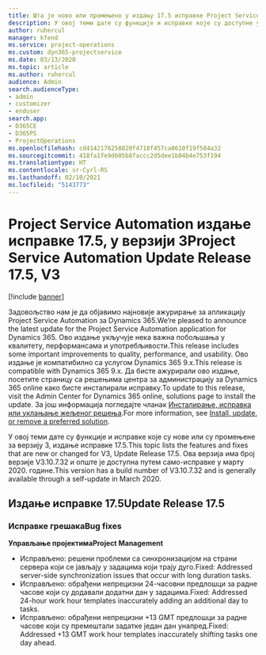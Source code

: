 ```yaml
---
title: Шта је ново или промењено у издању 17.5 исправке Project Service Automation верзије 3, хитна исправка
description: У овој теми дате су функције и исправке које су доступне у издању 17.5 исправке за Project Service Automation верзије 3.
author: ruhercul
manager: kfend
ms.service: project-operations
ms.custom: dyn365-projectservice
ms.date: 03/13/2020
ms.topic: article
ms.author: ruhercul
audience: Admin
search.audienceType:
- admin
- customizer
- enduser
search.app:
- D365CE
- D365PS
- ProjectOperations
ms.openlocfilehash: cd4142176258820f4718f457ca8610f19f584a32
ms.sourcegitcommit: 418fa1fe9d605b8faccc2d5dee1b04b4e753f194
ms.translationtype: HT
ms.contentlocale: sr-Cyrl-RS
ms.lasthandoff: 02/10/2021
ms.locfileid: "5143773"
---
```

# <a name="project-service-automation-update-release-175-v3"></a><span data-ttu-id="5d3ea-103">Project Service Automation издање исправке 17.5, у верзији 3</span><span class="sxs-lookup"><span data-stu-id="5d3ea-103">Project Service Automation Update Release 17.5, V3</span></span>

[!include [banner](../includes/psa-now-project-operations.md)]

<span data-ttu-id="5d3ea-104">Задовољство нам је да објавимо најновије ажурирање за апликацију Project Service Automation за Dynamics 365.</span><span class="sxs-lookup"><span data-stu-id="5d3ea-104">We’re pleased to announce the latest update for the Project Service Automation application for Dynamics 365.</span></span> <span data-ttu-id="5d3ea-105">Ово издање укључује нека важна побољшања у квалитету, перформансама и употребљивости.</span><span class="sxs-lookup"><span data-stu-id="5d3ea-105">This release includes some important improvements to quality, performance, and usability.</span></span>  <span data-ttu-id="5d3ea-106">Ово издање је компатибилно са услугом Dynamics 365 9.x.</span><span class="sxs-lookup"><span data-stu-id="5d3ea-106">This release is compatible with Dynamics 365 9.x.</span></span> <span data-ttu-id="5d3ea-107">Да бисте ажурирали ово издање, посетите страницу са решењима центра за администрацију за Dynamics 365 online како бисте инсталирали исправку.</span><span class="sxs-lookup"><span data-stu-id="5d3ea-107">To update to this release, visit the Admin Center for Dynamics 365 online, solutions page to install the update.</span></span> <span data-ttu-id="5d3ea-108">За још информација погледајте чланак [Инсталирање, исправка или уклањање жељеног решења](https://docs.microsoft.com/power-platform/admin/install-remove-preferred-solution).</span><span class="sxs-lookup"><span data-stu-id="5d3ea-108">For more information, see [Install, update, or remove a preferred solution](https://docs.microsoft.com/power-platform/admin/install-remove-preferred-solution).</span></span>

<span data-ttu-id="5d3ea-109">У овој теми дате су функције и исправке које су нове или су промењене за верзију 3, издање исправке 17.5.</span><span class="sxs-lookup"><span data-stu-id="5d3ea-109">This topic lists the features and fixes that are new or changed for V3, Update Release 17.5.</span></span> <span data-ttu-id="5d3ea-110">Ова верзија има број верзије V3.10.7.32 и опште је доступна путем само-исправке у марту 2020. године.</span><span class="sxs-lookup"><span data-stu-id="5d3ea-110">This version has a build number of V3.10.7.32 and is generally available through a self-update in March 2020.</span></span>


## <a name="update-release-175"></a><span data-ttu-id="5d3ea-111">Издање исправке 17.5</span><span class="sxs-lookup"><span data-stu-id="5d3ea-111">Update Release 17.5</span></span>

### <a name="bug-fixes"></a><span data-ttu-id="5d3ea-112">Исправке грешака</span><span class="sxs-lookup"><span data-stu-id="5d3ea-112">Bug fixes</span></span>


<span data-ttu-id="5d3ea-113">**Управљање пројектима**</span><span class="sxs-lookup"><span data-stu-id="5d3ea-113">**Project Management**</span></span>

- <span data-ttu-id="5d3ea-114">Исправљено: решени проблеми са синхронизацијом на страни сервера који се јављају у задацима који трају дуго.</span><span class="sxs-lookup"><span data-stu-id="5d3ea-114">Fixed: Addressed server-side synchronization issues that occur with long duration tasks.</span></span>
- <span data-ttu-id="5d3ea-115">Исправљено: обрађени непрецизни 24-часовни предлошци за радне часове који су додавали додатни дан у задацима.</span><span class="sxs-lookup"><span data-stu-id="5d3ea-115">Fixed: Addressed 24-hour work hour templates inaccurately adding an additional day to tasks.</span></span>
- <span data-ttu-id="5d3ea-116">Исправљено: обрађени непрецизни +13 GMT предлошци за радне часове који су премештали задатке један дан унапред.</span><span class="sxs-lookup"><span data-stu-id="5d3ea-116">Fixed: Addressed +13 GMT work hour templates inaccurately shifting tasks one day ahead.</span></span>

